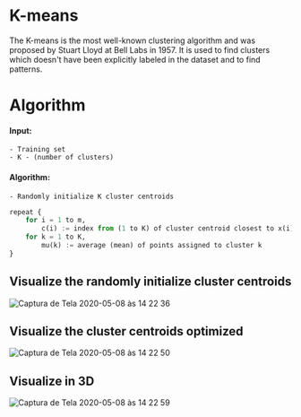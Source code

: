 # K-means
The K-means is the most well-known clustering algorithm and was proposed by Stuart Lloyd at Bell Labs in 1957. It is used to find clusters which doesn't have been explicitly labeled in the dataset and to find patterns.

# Algorithm

#### Input:
```
- Training set  
- K - (number of clusters)
```

#### Algorithm:
```
- Randomly initialize K cluster centroids  
```

```python
repeat {
    for i = 1 to m,
        c(i) := index from (1 to K) of cluster centroid closest to x(i)
    for k = 1 to K,
        mu(k) := average (mean) of points assigned to cluster k
}
```

## Visualize the randomly initialize cluster centroids

![Captura de Tela 2020-05-08 às 14 22 36](https://user-images.githubusercontent.com/17646546/81434199-31ee7d80-913c-11ea-8d39-d42da329d460.png)

## Visualize the cluster centroids optimized

![Captura de Tela 2020-05-08 às 14 22 50](https://user-images.githubusercontent.com/17646546/81434318-58acb400-913c-11ea-9454-1d47518883bf.png)

## Visualize in 3D

![Captura de Tela 2020-05-08 às 14 22 59](https://user-images.githubusercontent.com/17646546/81434375-6d894780-913c-11ea-8de3-4da82f175310.png)
